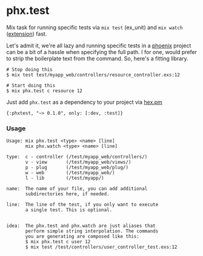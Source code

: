 # phx.test
Mix task for running specific tests via `mix test` (ex_unit) and `mix watch` ([extension](https://github.com/lpil/mix-test.watch)) fast.   

Let's admit it, we're all lazy and running specific tests in a [phoenix](https://github.com/phoenixframework/phoenix) project can be a bit of a hassle when specifying the full path. I for one, would prefer to strip the boilerplate text from the command. So, here's a fitting library.

```
# Stop doing this
$ mix test test/myapp_web/controllers/resource_controller.exs:12

# Start doing this
$ mix phx.test c resource 12
```

Just add `phx.test` as a dependency to your project via [hex.pm](https://hex.pm)    
```
{:phxtest, "~> 0.1.0", only: [:dev, :test]}
```

### Usage
```
Usage: mix phx.test <type> <name> [line]
       mix phx.watch <type> <name> [line]

type:  c - controller (/test/myapp_web/controllers/)
       v - view       (/test/myapp_web/views/)
       p - plug       (/test/myapp_web/plug/)
       w - web        (/test/myapp_web/)
       l - lib        (/test/myapp/)

name:  The name of your file, you can add additional
       subdirectories here, if needed.

line:  The line of the test, if you only want to execute
       a single test. This is optional.
       

idea:  The phx.test and phx.watch are just aliases that
       perform simple string interpolation. The commands
       you are generating are composed like this:
       $ mix phx.test c user 12
       $ mix test /test/controllers/user_controller_test.exs:12
```
